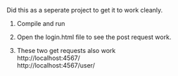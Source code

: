 Did this as a seperate project to get it to work cleanly.

1. Compile and run

2. Open the login.html file to see the post request work.

3. These two get requests also work  
   http://localhost:4567/  
   http://localhost:4567/user/<NAME>
